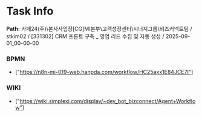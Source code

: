 # Task Info

**Path:** 카페24(주)\본사사업장\[CG]MI본부\고객성장센터\시너지그룹\비즈커넥트팀 / stkim02 / [331302] CRM 프론트 구축 _ 영업 리드 수집 및 자동 생성 / 2025-09-01_00-00-00

### BPMN
- ["https://n8n-mi-019-web.hanpda.com/workflow/HC25axx1E84JCE7I"]

### WIKI
- ["https://wiki.simplexi.com/display/~dev_bot_bizconnect/Agent+Workflow"]

